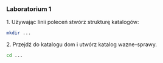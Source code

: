 ### Laboratorium 1

1\. Używając linii poleceń stwórz strukturę katalogów:

```sh
mkdir ...
```

2\. Przejdź do katalogu dom i utwórz katalog wazne-sprawy.
```sh
cd ...
```
